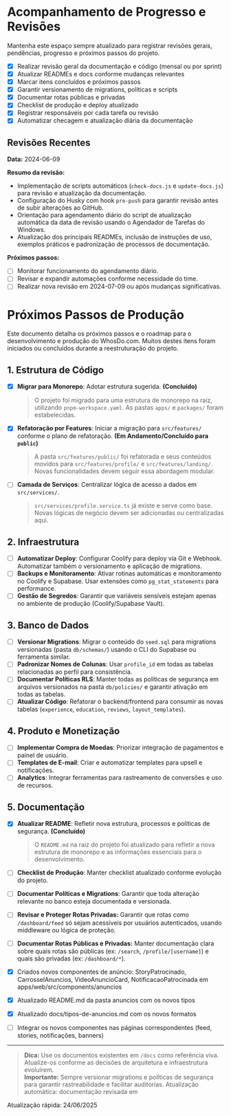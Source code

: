 # Acompanhamento de Progresso e Revisões

Mantenha este espaço sempre atualizado para registrar revisões gerais, pendências, progresso e próximos passos do projeto.

- [x] Realizar revisão geral da documentação e código (mensal ou por sprint)
- [x] Atualizar READMEs e docs conforme mudanças relevantes
- [x] Marcar itens concluídos e próximos passos
- [x] Garantir versionamento de migrations, políticas e scripts
- [x] Documentar rotas públicas e privadas
- [x] Checklist de produção e deploy atualizado
- [x] Registrar responsáveis por cada tarefa ou revisão
- [x] Automatizar checagem e atualização diária da documentação

## Revisões Recentes

**Data:** 2024-06-09

**Resumo da revisão:**
- Implementação de scripts automáticos (`check-docs.js` e `update-docs.js`) para revisão e atualização da documentação.
- Configuração do Husky com hook `pre-push` para garantir revisão antes de subir alterações ao GitHub.
- Orientação para agendamento diário do script de atualização automática da data de revisão usando o Agendador de Tarefas do Windows.
- Atualização dos principais READMEs, inclusão de instruções de uso, exemplos práticos e padronização de processos de documentação.

**Próximos passos:**
- [ ] Monitorar funcionamento do agendamento diário.
- [ ] Revisar e expandir automações conforme necessidade do time.
- [ ] Realizar nova revisão em 2024-07-09 ou após mudanças significativas.

# Próximos Passos de Produção

Este documento detalha os próximos passos e o roadmap para o desenvolvimento e produção do WhosDo.com. Muitos destes itens foram iniciados ou concluídos durante a reestruturação do projeto.

## 1. Estrutura de Código

- [x] **Migrar para Monorepo**: Adotar estrutura sugerida. **(Concluído)**
  > O projeto foi migrado para uma estrutura de monorepo na raiz, utilizando `pnpm-workspace.yaml`. As pastas `apps/` e `packages/` foram estabelecidas.

- [x] **Refatoração por Features**: Iniciar a migração para `src/features/` conforme o plano de refatoração. **(Em Andamento/Concluído para `public`)**
  > A pasta `src/features/public/` foi refatorada e seus conteúdos movidos para `src/features/profile/` e `src/features/landing/`. Novas funcionalidades devem seguir essa abordagem modular.

- [ ] **Camada de Serviços**: Centralizar lógica de acesso a dados em `src/services/`.
  > `src/services/profile.service.ts` já existe e serve como base. Novas lógicas de negócio devem ser adicionadas ou centralizadas aqui.

## 2. Infraestrutura

- [ ] **Automatizar Deploy**: Configurar Coolify para deploy via Git e Webhook. Automatizar também o versionamento e aplicação de migrations.
- [ ] **Backups e Monitoramento**: Ativar rotinas automáticas e monitoramento no Coolify e Supabase. Usar extensões como `pg_stat_statements` para performance.
- [ ] **Gestão de Segredos**: Garantir que variáveis sensíveis estejam apenas no ambiente de produção (Coolify/Supabase Vault).

## 3. Banco de Dados

- [ ] **Versionar Migrations**: Migrar o conteúdo do `seed.sql` para migrations versionadas (pasta `db/schemas/`) usando o CLI do Supabase ou ferramenta similar.
- [ ] **Padronizar Nomes de Colunas**: Usar `profile_id` em todas as tabelas relacionadas ao perfil para consistência.
- [ ] **Documentar Políticas RLS**: Manter todas as políticas de segurança em arquivos versionados na pasta `db/policies/` e garantir ativação em todas as tabelas.
- [ ] **Atualizar Código**: Refatorar o backend/frontend para consumir as novas tabelas (`experience`, `education`, `reviews`, `layout_templates`).

## 4. Produto e Monetização

- [ ] **Implementar Compra de Moedas**: Priorizar integração de pagamentos e painel de usuário.
- [ ] **Templates de E-mail**: Criar e automatizar templates para upsell e notificações.
- [ ] **Analytics**: Integrar ferramentas para rastreamento de conversões e uso de recursos.

## 5. Documentação

- [x] **Atualizar README**: Refletir nova estrutura, processos e políticas de segurança. **(Concluído)**
  > O `README.md` na raiz do projeto foi atualizado para refletir a nova estrutura de monorepo e as informações essenciais para o desenvolvimento.

- [ ] **Checklist de Produção**: Manter checklist atualizado conforme evolução do projeto.
- [ ] **Documentar Políticas e Migrations**: Garantir que toda alteração relevante no banco esteja documentada e versionada.
- [ ] **Revisar e Proteger Rotas Privadas:** Garantir que rotas como `/dashboard/feed` só sejam acessíveis por usuários autenticados, usando middleware ou lógica de proteção.
- [ ] **Documentar Rotas Públicas e Privadas:** Manter documentação clara sobre quais rotas são públicas (ex: `/search`, `/profile/[username]`) e quais são privadas (ex: `/dashboard/*`).

- [x] Criados novos componentes de anúncio: StoryPatrocinado, CarrosselAnuncios, VideoAnuncioCard, NotificacaoPatrocinada em apps/web/src/components/anuncios
- [x] Atualizado README.md da pasta anuncios com os novos tipos
- [x] Atualizado docs/tipos-de-anuncios.md com os novos formatos
- [ ] Integrar os novos componentes nas páginas correspondentes (feed, stories, notificações, banners)

---

> **Dica:** Use os documentos existentes em `/docs` como referência viva. Atualize-os conforme as decisões de arquitetura e infraestrutura evoluírem.  
> **Importante:** Sempre versionar migrations e políticas de segurança para garantir rastreabilidade e facilitar auditorias. Atualização automática: documentação revisada em  

Atualização rápida: 24/06/2025
